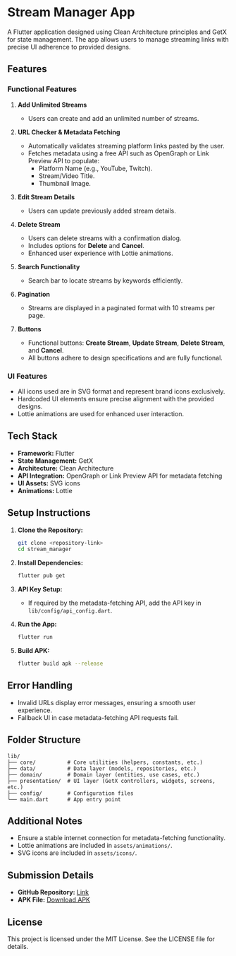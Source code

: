 # Stream Manager App

A Flutter application designed using Clean Architecture principles and GetX for state management. The app allows users to manage streaming links with precise UI adherence to provided designs.

## Features

### Functional Features

1. **Add Unlimited Streams**
   - Users can create and add an unlimited number of streams.

2. **URL Checker & Metadata Fetching**
   - Automatically validates streaming platform links pasted by the user.
   - Fetches metadata using a free API such as OpenGraph or Link Preview API to populate:
     - Platform Name (e.g., YouTube, Twitch).
     - Stream/Video Title.
     - Thumbnail Image.

3. **Edit Stream Details**
   - Users can update previously added stream details.

4. **Delete Stream**
   - Users can delete streams with a confirmation dialog.
   - Includes options for **Delete** and **Cancel**.
   - Enhanced user experience with Lottie animations.

5. **Search Functionality**
   - Search bar to locate streams by keywords efficiently.

6. **Pagination**
   - Streams are displayed in a paginated format with 10 streams per page.

7. **Buttons**
   - Functional buttons: **Create Stream**, **Update Stream**, **Delete Stream**, and **Cancel**.
   - All buttons adhere to design specifications and are fully functional.

### UI Features

- All icons used are in SVG format and represent brand icons exclusively.
- Hardcoded UI elements ensure precise alignment with the provided designs.
- Lottie animations are used for enhanced user interaction.

## Tech Stack

- **Framework:** Flutter
- **State Management:** GetX
- **Architecture:** Clean Architecture
- **API Integration:** OpenGraph or Link Preview API for metadata fetching
- **UI Assets:** SVG icons
- **Animations:** Lottie

## Setup Instructions

1. **Clone the Repository:**
   ```bash
   git clone <repository-link>
   cd stream_manager
   ```

2. **Install Dependencies:**
   ```bash
   flutter pub get
   ```

3. **API Key Setup:**
   - If required by the metadata-fetching API, add the API key in `lib/config/api_config.dart`.

4. **Run the App:**
   ```bash
   flutter run
   ```

5. **Build APK:**
   ```bash
   flutter build apk --release
   ```

## Error Handling

- Invalid URLs display error messages, ensuring a smooth user experience.
- Fallback UI in case metadata-fetching API requests fail.

## Folder Structure

```plaintext
lib/
├── core/          # Core utilities (helpers, constants, etc.)
├── data/          # Data layer (models, repositories, etc.)
├── domain/        # Domain layer (entities, use cases, etc.)
├── presentation/  # UI layer (GetX controllers, widgets, screens, etc.)
├── config/        # Configuration files
└── main.dart      # App entry point
```

## Additional Notes

- Ensure a stable internet connection for metadata-fetching functionality.
- Lottie animations are included in `assets/animations/`.
- SVG icons are included in `assets/icons/`.

## Submission Details

- **GitHub Repository:** [Link](<repository-link>)
- **APK File:** [Download APK](<apk-link>)

## License

This project is licensed under the MIT License. See the LICENSE file for details.

